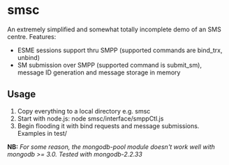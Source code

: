 # smsc
An extremely simplified and somewhat totally incomplete demo of an SMS centre. Features:

* ESME sessions support thru SMPP (supported commands are bind\_trx, unbind)
* SM submission over SMPP (supported command is submit\_sm), message ID generation and message storage in memory

## Usage
1. Copy everything to a local directory e.g. smsc
2. Start with node.js:
    node smsc/interface/smppCtl.js
3. Begin flooding it with bind requests and message submissions. Examples in test/

**NB:** *For some reason, the mongodb-pool module doesn't work well with mongodb >= 3.0. Tested with mongodb-2.2.33*